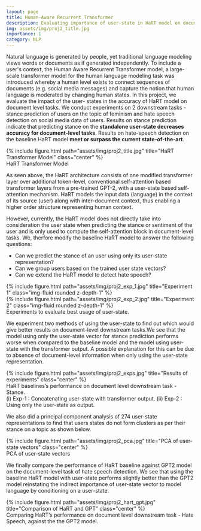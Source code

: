 ```yaml
---
layout: page
title: Human-Aware Recurrent Transformer
description: Evaluating importance of user-state in HaRT model on document level tasks.
img: assets/img/proj2_title.jpg
importance: 1
category: NLP
---
```


Natural language is generated by people, yet traditional language modeling views words or documents as if generated independently.
To include a user's context, the Human Aware Recurrent Transformer model, a large-scale transformer model for the human language modeling task was introduced whereby a human level exists to connect sequences of documents (e.g. social media messages) and capture the notion that human language is moderated by changing human states. In this project, we evaluate the impact of the user-
states in the accuracy of HaRT model on document level tasks. We conduct experiments on 2 downstream tasks - stance prediction of users on the topic of feminism and hate speech detection on social media data of users. Results on stance prediction indicate that predicting stance on the <b>standalone user-state decreases accuracy for document-level tasks</b>. Results on hate-speech detection on the baseline HaRT model <b>meet or surpass the current state-of-the-art</b>.

<div class="row justify-content-sm-center">
    <div class="col-sm mt-3 mt-md-0">
        {% include figure.html path="assets/img/proj2_title.jpg" title="HaRT Transformer Model" class="center" %}
    </div>
</div>
<div class="caption">
    HaRT Transformer Model
</div>

As seen above, the HaRT architecture consists of one modified transformer layer over additional token-level, conventional self-attention based transformer layers from a pre-trained GPT-2, with a user-state based self-attention mechanism. HaRT models the input data (language) in the context of its source (user) along with inter-document context, thus enabling a higher order structure representing human context. 

However, currently, the HaRT model does not directly take into consideration the user state when predicting the stance or sentiment of the user and is only used to compute the self-attention block in document-level tasks. We, therfore modify the baseline HaRT model to answer the following questions:

<ul>
<li>Can we predict the stance of an user using only its user-state representation?</li>
<li>Can we group users based on the trained user state vectors?</li>
<li>Can we extend the HaRT model to detect hate speech?</li>
</ul>

<div class="row justify-content-sm-center">
    <div class="col-sm-5 mt-3 mt-md-0">
        {% include figure.html path="assets/img/proj2_exp_1.jpg" title="Experiment 1" class="img-fluid rounded z-depth-1" %}
    </div>
    <div class="col-sm-5 mt-3 mt-md-0">
        {% include figure.html path="assets/img/proj2_exp_2.jpg" title="Experiment 2" class="img-fluid rounded z-depth-1" %}
    </div>
</div>
<div class="caption">
    Experiments to evaluate best usage of user-state.
</div>

We experiment two methods of using the user-state to find out which would give better results on document-level downstream tasks.We see that the model using only the user-state vector for stance prediction performs worse when compared to the baseline model and the model using user-state with the transformer output. A possible explanation for this can be due to absence of document-level information when only using the user-state representation.

<div class="row justify-content-sm-center">
    <div class="col-sm mt-3 mt-md-0">
        {% include figure.html path="assets/img/proj2_exps.jpg" title="Results of experiments" class="center" %}
    </div>
</div>
<div class="caption">
    HaRT baselines’s performance on document level downstream task - Stance.<br>
    (i) Exp-1 : Concatenating user-state with transformer output. (ii) Exp-2 : Using only the user-state as output.
</div>

We also did a principal component analysis of 274 user-state representations to find that users states do not form clusters as per their stance on a topic as shown below.

<div class="row">
    <div class="col-sm mt-3 mt-md-0">
        {% include figure.html path="assets/img/proj2_pca.jpg" title="PCA of user-state vectors" class="center" %}
    </div>
</div>
<div class="caption">
    PCA of user-state vectors
</div>

We finally compare the performance of HaRT baseline against GPT2 model on the document-level task of hate speech detection.
We see that using the baseline HaRT model with user-state performs slightly better than the GPT2 model reinstating the indirect importance of user-state vector to model language by conditioning on a user-state.

<div class="row justify-content-sm-center">
    <div class="col-sm mt-3 mt-md-0">
        {% include figure.html path="assets/img/proj2_hart_gpt.jpg" title="Comparison of HaRT and GPT" class="center" %}
    </div>
</div>
<div class="caption">
    Comparing HaRT’s performance on document level downstream task - Hate Speech, against the the GPT2 model.
</div>
